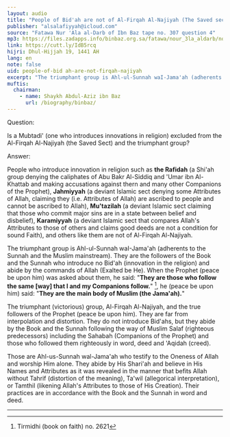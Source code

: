 ```yaml
---
layout: audio
title: "People of Bid'ah are not of Al-Firqah Al-Najiyah (The Saved sect)"
publisher: "alsalafiyyah@icloud.com"
source: "Fatawa Nur 'Ala al-Darb of Ibn Baz tape no. 307 question 4"
mp3: https://files.zadapps.info/binbaz.org.sa/fatawa/nour_3la_aldarb/nour_724/nour_72406.mp3
link: https://cutt.ly/IdB5rcq
hijri: Dhul-Hijjah 19, 1441 AH
lang: en
note: false
uid: people-of-bid ah-are-not-firqah-najiyah
excerpt: "The triumphant group is Ahl-ul-Sunnah waI-Jama'ah (adherents to the Sunnah and the Muslim mainstream). They are the followers of the Book and the Sunnah who introduce no Bid'ah (innovation in the religion) and abide by the commands of Allah (Exalted be He)."
muftis:
  chairman: 
    - name: Shaykh Abdul-Aziz ibn Baz
      url: /biography/binbaz/
---
```


Question: 

Is a Mubtadi' (one who introduces innovations in religion) excluded from the Al-Firqah Al-Najiyah (the Saved Sect) and the triumphant group?

Answer:

People who introduce innovation in religion such as **the Rafidah** (a Shi'ah group denying the caliphates of Abu Bakr Al-Siddiq and 'Umar ibn Al-Khattab and making accusations against thern and many other Companions of the Prophet), **Jahmiyyah** (a deviant Islamic sect denying some Attributes of Allah, claiming they (i.e. Attributes of Allah) are ascribed to people and cannot be ascribed to Allah), **Mu'tazilah** (a deviant Islamic sect claiming that those who commit major sins are in a state between belief and disbelief), **Karamiyyah** (a deviant Islamic sect that compares Allah's Attributes to those of others and claims good deeds are not a condition for sound Faith), and others like them are not of Al-Firqah Al-Najiyah. 

The triumphant group is Ahl-ul-Sunnah waI-Jama'ah (adherents to the Sunnah and the Muslim mainstream). They are the followers of the Book and the Sunnah who introduce no Bid'ah (innovation in the religion) and abide by the commands of Allah (Exalted be He). When the Prophet (peace be upon him) was asked about them, he said: "**They are those who follow the same [way] that I and my Companions follow.**" [^1], he (peace be upon him) said: "**They are the main body of Muslim (the Jama'ah).**"

The triumphant (victorious) group, Al-Firqah Al-Najiyah, and the true followers of the Prophet (peace be upon him). They are far from interpolation and distortion. They do not introduce Bid'ahs, but they abide by the Book and the Sunnah following the way of Muslim Salaf (righteous predecessors) including the Sahabah (Companions of the Prophet) and those who followed them righteously in word, deed and 'Aqidah (creed). 

Those are Ahl-us-Sunnah wal-Jama'ah who testify to the Oneness of Allah and worship Him alone. They abide by His Shari'ah and believe in His Names and Attributes as it was revealed in the manner that befits Allah without Tahrif (distortion of the meaning), Ta'wil (allegorical interpretation), or Tamthil (likening Allah's Attributes to those of His Creation). Their practices are in accordance with the Book and the Sunnah in word and deed. 

---
[^1]: Tirmidhi (book on faith) no. 2621

